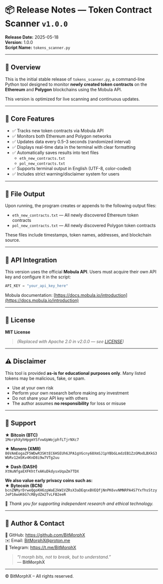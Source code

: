 # 📦 Release Notes — Token Contract Scanner `v1.0.0`

**Release Date:** 2025-05-18  
**Version:** 1.0.0  
**Script Name:** `tokens_scanner.py`

---

## 🚀 Overview

This is the initial stable release of `tokens_scanner.py`, a command-line Python tool designed to monitor **newly created token contracts** on the **Ethereum** and **Polygon** blockchains using the Mobula API.

This version is optimized for live scanning and continuous updates.

---

## 🧩 Core Features

- ✅ Tracks new token contracts via Mobula API  
- ✅ Monitors both Ethereum and Polygon networks  
- ✅ Updates data every 0.5–3 seconds (randomized interval)  
- ✅ Displays real-time data in the terminal with clear formatting  
- ✅ Automatically saves results into text files  
  - `eth_new_contracts.txt`  
  - `pol_new_contracts.txt`  
- ✅ Supports terminal output in English (UTF-8, color-coded)  
- ✅ Includes strict warning/disclaimer system for users

---

## 📄 File Output

Upon running, the program creates or appends to the following output files:

- `eth_new_contracts.txt` — All newly discovered Ethereum token contracts  
- `pol_new_contracts.txt` — All newly discovered Polygon token contracts

These files include timestamps, token names, addresses, and blockchain source.

---

## 🔐 API Integration

This version uses the official **Mobula API**. Users must acquire their own API key and configure it in the script:

```python
API_KEY = "your_api_key_here"
```

Mobula documentation: [https://docs.mobula.io/introduction](https://docs.mobula.io/introduction)

---

## 📃 License

**MIT License**  
> _(Replaced with Apache 2.0 in v2.0.0 — see [LICENSE](./LICENSE))_

---

## ⚠️ Disclaimer

This tool is provided **as-is for educational purposes only**. Many listed tokens may be malicious, fake, or spam.

- Use at your own risk  
- Perform your own research before making any investment  
- Do not share your API key with others  
- The author assumes **no responsibility** for loss or misuse

---

## 🍱 Support

★ **Bitcoin (BTC)**  
`1MorphXyhHpgmYSfvwUpWojphfLTjrNXc7`

★ **Monero (XMR)**  
`86VAmEogaZF5WDwR3SKtEC6HSEUh6JPA1gVGcny68XmSJ1pYBbGLmdzEB1ZzGModLBXkG3WbRv12mSKv4KnD8i9w7VTg2uu`

★ **Dash (DASH)**  
`XtNuNfgaEXFKhtfxAKuDkdysxUqaZm7TDX`

**We also value early privacy coins such as:**  
★ **Bytecoin (BCN)**  
`bcnZNMyrDrweQgoKH6zpWaE2kW1VZRsX3aDEqnxBVEQfjNnPK6vvNMNRPA4S7YxfhsStzyJeP16woK6G7cRBydZm2TvLFB2eeR`

🙏 *Thank you for supporting independent research and ethical technology.*

---

## 👤 Author & Contact

🔗 GitHub: https://github.com/BitMorphX  
✉️ Email: BitMorphX@proton.me  
💬 Telegram: https://t.me/BitMorphX

> _“I morph bits, not to break, but to understand.”_  
> — **BitMorphX**

---

© BitMorphX – All rights reserved.
